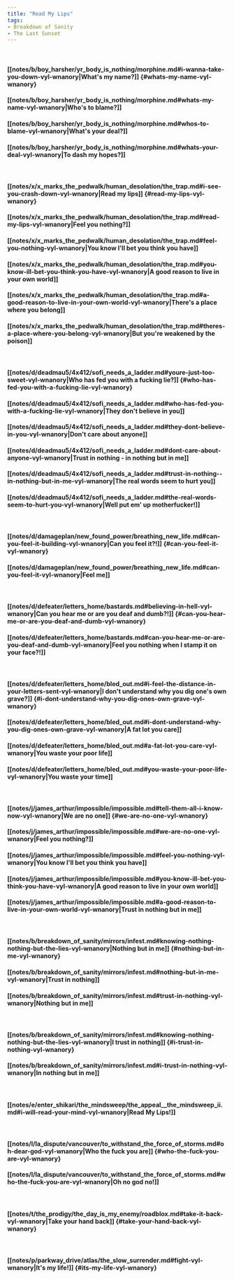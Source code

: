 ```yaml
---
title: "Read My Lips"
tags:
- Breakdown of Sanity
- The Last Sunset
---
```

&nbsp;
#### [[notes/b/boy_harsher/yr_body_is_nothing/morphine.md#i-wanna-take-you-down-vyl-wnanory|What's my name?]] {#whats-my-name-vyl-wnanory}
#### [[notes/b/boy_harsher/yr_body_is_nothing/morphine.md#whats-my-name-vyl-wnanory|Who's to blame?]]
#### [[notes/b/boy_harsher/yr_body_is_nothing/morphine.md#whos-to-blame-vyl-wnanory|What's your deal?]]
#### [[notes/b/boy_harsher/yr_body_is_nothing/morphine.md#whats-your-deal-vyl-wnanory|To dash my hopes?]]
&nbsp;
#### [[notes/x/x_marks_the_pedwalk/human_desolation/the_trap.md#i-see-you-crash-down-vyl-wnanory|Read my lips]] {#read-my-lips-vyl-wnanory}
#### [[notes/x/x_marks_the_pedwalk/human_desolation/the_trap.md#read-my-lips-vyl-wnanory|Feel you nothing?]]
#### [[notes/x/x_marks_the_pedwalk/human_desolation/the_trap.md#feel-you-nothing-vyl-wnanory|You know I'll bet you think you have]]
#### [[notes/x/x_marks_the_pedwalk/human_desolation/the_trap.md#you-know-ill-bet-you-think-you-have-vyl-wnanory|A good reason to live in your own world]]
#### [[notes/x/x_marks_the_pedwalk/human_desolation/the_trap.md#a-good-reason-to-live-in-your-own-world-vyl-wnanory|There's a place where you belong]]
#### [[notes/x/x_marks_the_pedwalk/human_desolation/the_trap.md#theres-a-place-where-you-belong-vyl-wnanory|But you're weakened by the poison]]
&nbsp;
#### [[notes/d/deadmau5/4x412/sofi_needs_a_ladder.md#youre-just-too-sweet-vyl-wnanory|Who has fed you with a fucking lie?]] {#who-has-fed-you-with-a-fucking-lie-vyl-wnanory}
#### [[notes/d/deadmau5/4x412/sofi_needs_a_ladder.md#who-has-fed-you-with-a-fucking-lie-vyl-wnanory|They don't believe in you]]
#### [[notes/d/deadmau5/4x412/sofi_needs_a_ladder.md#they-dont-believe-in-you-vyl-wnanory|Don't care about anyone]]
#### [[notes/d/deadmau5/4x412/sofi_needs_a_ladder.md#dont-care-about-anyone-vyl-wnanory|Trust in nothing - in nothing but in me]]
#### [[notes/d/deadmau5/4x412/sofi_needs_a_ladder.md#trust-in-nothing--in-nothing-but-in-me-vyl-wnanory|The real words seem to hurt you]]
#### [[notes/d/deadmau5/4x412/sofi_needs_a_ladder.md#the-real-words-seem-to-hurt-you-vyl-wnanory|Well put em' up motherfucker!]]
&nbsp;
#### [[notes/d/damageplan/new_found_power/breathing_new_life.md#can-you-feel-it-building-vyl-wnanory|Can you feel it?!]] {#can-you-feel-it-vyl-wnanory}
#### [[notes/d/damageplan/new_found_power/breathing_new_life.md#can-you-feel-it-vyl-wnanory|Feel me]]
&nbsp;
#### [[notes/d/defeater/letters_home/bastards.md#believing-in-hell-vyl-wnanory|Can you hear me or are you deaf and dumb?!]] {#can-you-hear-me-or-are-you-deaf-and-dumb-vyl-wnanory}
#### [[notes/d/defeater/letters_home/bastards.md#can-you-hear-me-or-are-you-deaf-and-dumb-vyl-wnanory|Feel you nothing when I stamp it on your face?!]]
&nbsp;
#### [[notes/d/defeater/letters_home/bled_out.md#i-feel-the-distance-in-your-letters-sent-vyl-wnanory|I don't understand why you dig one's own grave?]] {#i-dont-understand-why-you-dig-ones-own-grave-vyl-wnanory}
#### [[notes/d/defeater/letters_home/bled_out.md#i-dont-understand-why-you-dig-ones-own-grave-vyl-wnanory|A fat lot you care]]
#### [[notes/d/defeater/letters_home/bled_out.md#a-fat-lot-you-care-vyl-wnanory|You waste your poor life]]
#### [[notes/d/defeater/letters_home/bled_out.md#you-waste-your-poor-life-vyl-wnanory|You waste your time]]
&nbsp;
#### [[notes/j/james_arthur/impossible/impossible.md#tell-them-all-i-know-now-vyl-wnanory|We are no one]] {#we-are-no-one-vyl-wnanory}
#### [[notes/j/james_arthur/impossible/impossible.md#we-are-no-one-vyl-wnanory|Feel you nothing?]]
#### [[notes/j/james_arthur/impossible/impossible.md#feel-you-nothing-vyl-wnanory|You know I'll bet you think you have]]
#### [[notes/j/james_arthur/impossible/impossible.md#you-know-ill-bet-you-think-you-have-vyl-wnanory|A good reason to live in your own world]]
#### [[notes/j/james_arthur/impossible/impossible.md#a-good-reason-to-live-in-your-own-world-vyl-wnanory|Trust in nothing but in me]]
&nbsp;
#### [[notes/b/breakdown_of_sanity/mirrors/infest.md#knowing-nothing-nothing-but-the-lies-vyl-wnanory|Nothing but in me]] {#nothing-but-in-me-vyl-wnanory}
#### [[notes/b/breakdown_of_sanity/mirrors/infest.md#nothing-but-in-me-vyl-wnanory|Trust in nothing]]
#### [[notes/b/breakdown_of_sanity/mirrors/infest.md#trust-in-nothing-vyl-wnanory|Nothing but in me]]
&nbsp;
#### [[notes/b/breakdown_of_sanity/mirrors/infest.md#knowing-nothing-nothing-but-the-lies-vyl-wnanory|I trust in nothing]] {#i-trust-in-nothing-vyl-wnanory}
#### [[notes/b/breakdown_of_sanity/mirrors/infest.md#i-trust-in-nothing-vyl-wnanory|In nothing but in me]]
&nbsp;
#### [[notes/e/enter_shikari/the_mindsweep/the_appeal__the_mindsweep_ii.md#i-will-read-your-mind-vyl-wnanory|Read My Lips!]]
&nbsp;
#### [[notes/l/la_dispute/vancouver/to_withstand_the_force_of_storms.md#oh-dear-god-vyl-wnanory|Who the fuck you are]] {#who-the-fuck-you-are-vyl-wnanory}
#### [[notes/l/la_dispute/vancouver/to_withstand_the_force_of_storms.md#who-the-fuck-you-are-vyl-wnanory|Oh no god  no!]]
&nbsp;
#### [[notes/t/the_prodigy/the_day_is_my_enemy/roadblox.md#take-it-back-vyl-wnanory|Take your hand back]] {#take-your-hand-back-vyl-wnanory}
&nbsp;
#### [[notes/p/parkway_drive/atlas/the_slow_surrender.md#fight-vyl-wnanory|It's my life!]] {#its-my-life-vyl-wnanory}
